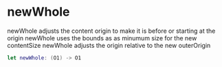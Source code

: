 # newWhole

newWhole adjusts the content origin to make it is before or starting at the origin
newWhole uses the bounds as as minumum size for the new contentSize
newWhole adjusts the origin relative to the new outerOrigin

``` swift
let newWhole:​ (O1) -> O1
```
